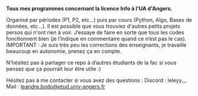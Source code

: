 **Tous mes programmes concernant la licence Info à l'UA d'Angers.**

Organisé par périodes (P1, P2, etc...) puis par cours (Python, Algo, Bases de données, etc...).
Il est possible que vous trouviez d'autres petits projets persos qui n'ont rien à voir.
J’essaye de faire en sorte que tous les codes fonctionnent bien (je l’indique en commentaire quand ce n’est pas le cas).
IMPORTANT : Je suis très peu les corrections des enseignants, je travaille beaucoup en autonomie, prenez ça en compte.

N’hésitez pas à partager ce repo à d’autres étudiants de la fac si vous pensez que ça pourrait leur être utile :)

Hésitez pas à me contacter si vous avez des questions : 
Discord : leleyy._.
Mail : leandre.bodo@etud.univ-angers.fr
